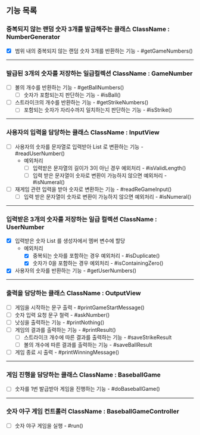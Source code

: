 ## 기능 목록

### 중복되지 않는 랜덤 숫자 3개를 발급해주는 클래스 ClassName : NumberGenerator
- [x] 범위 내의 중복되지 않는 랜덤 숫자 3개를 반환하는 기능 - #getGameNumbers()
---
### 발급된 3개의 숫자를 저장하는 일급컬렉션 ClassName : GameNumber
- [ ] 볼의 개수를 반환하는 기능 - #getBallNumbers()
  - [ ] 숫자가 포함되는지 판단하는 기능 - #isBall()
- [ ] 스트라이크의 개수를 반환하는 기능 - #getStrikeNumbers()
  - [ ] 포함되는 숫자가 자리수까지 일치하는지 판단하는 기능 - #isStrike()
---
### 사용자의 입력을 담당하는 클래스 ClassName : InputView
- [ ] 사용자의 숫자를 문자열로 입력받아 List 로 변환하는 기능 - #readUserNumber()
  - 예외처리
    - [ ] 입력받은 문자열의 길이가 3이 아닌 경우 예외처리 - #isValidLength()
    - [ ] 입력 받은 문자열이 숫자로 변환이 가능하지 않으면 예외처리 - #isNumeral()
- [ ] 재게임 관련 입력을 받아 숫자로 변환하는 기능 - #readReGameInput()
  - [ ] 입력 받은 문자열이 숫자로 변환이 가능하지 않으면 예외처리 - #isNumeral()
---
### 입력받은 3개의 숫자를 저장하는 일급 컬렉션 ClassName : UserNumber
- [x] 입력받은 숫자 List 를 생성자에서 멤버 변수에 할당
  - 예외처리
    - [x] 중복되는 숫자를 포함하는 경우 예외처리 - #isDuplicate()
    - [x] 숫자가 0을 포함하는 경우 예외처리 - #isContainingZero()
- [x] 사용자의 숫자를 반환하는 기능 - #getUserNumbers()
---
### 출력을 담당하는 클래스 ClassName : OutputView
- [ ] 게임을 시작하는 문구 출력 - #printGameStartMessage()
- [ ] 숫자 입력 요청 문구 철력 - #askNumber()
- [ ] 낫싱을 출력하는 기능 - #printNothing()
- [ ] 게임의 결과를 출력하는 기능 - #printResult()
  - [ ] 스트라이크 개수에 따른 결과를 출력하는 기능 - #saveStrikeResult
  - [ ] 볼의 개수에 따른 결과를 출력하는 기능 - #saveBallResult
- [ ] 게임 종료 시 출력 - #printWinningMessage()
---
### 게임 진행을 담당하는 클래스 ClassName : BaseballGame
- [ ] 숫자를 1번 발급받아 게임을 진행하는 기능 - #doBaseballGame()
---
### 숫자 야구 게임 컨트롤러 ClassName : BaseballGameController
- [ ] 숫자 야구 게임을 실행 - #run()

